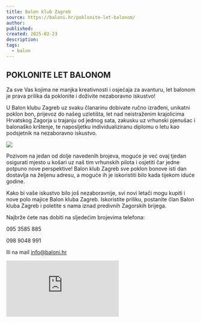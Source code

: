 ```yaml
---
title: Balon klub Zagreb
source: https://baloni.hr/poklonite-let-balonom/
author: 
published: 
created: 2025-02-23
description: 
tags:
  - balon
---
```

## POKLONITE LET BALONOM

Za sve Vas kojima ne manjka kreativnosti i osjećaja za avanturu, let balonom je prava prilika da poklonite i doživite nezaboravno iskustvo!

U Balon klubu Zagreb uz svaku članarinu dobivate ručno izrađeni, unikatni poklon bon, prijevoz do našeg uzletišta, let nad neistraženim krajolicima Hrvatskog Zagorja u trajanju od jednog sata, zakusku uz vrhunski pjenušac i balonaško krštenje, te naposljetku individualiziranu diplomu o letu kao podsjetnik na nezaboravno iskustvo.

![](https://baloni.hr/wp-content/uploads/2018/12/WhatsApp-Image-2018-12-14-at-16.25.47.jpeg)

Pozivom na jedan od dolje navedenih brojeva, moguće je već ovaj tjedan osigurati mjesto u košari uz naš tim vrhunskih pilota i osjetiti čar jedne potpuno nove perspektive! Balon klub Zagreb sve poklon bonove isti dan dostavlja na željenu adresu, a moguće ih je iskoristiti bilo kada tijekom iduće godine.

Kako bi vaše iskustvo bilo još nezaboravnije, svi novi letači mogu kupiti i nove polo majice Balon kluba Zagreb. Iskoristite priliku, postanite član Balon kluba Zagreb i poletite s nama iznad predivnih Zagorskih brijega.

Najbrže ćete nas dobiti na sljedećim brojevima telefona:

095 3585 885

098 9048 991

Ili na mail info@baloni.hr

<iframe src="https://player.vimeo.com/video/6440239" width="300" height="150" frameborder="0" allowfullscreen="allowfullscreen"></iframe>
